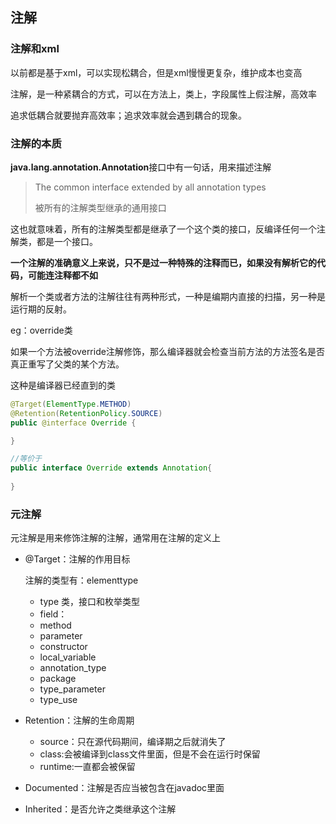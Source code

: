 ## 注解

### 注解和xml

以前都是基于xml，可以实现松耦合，但是xml慢慢更复杂，维护成本也变高

注解，是一种紧耦合的方式，可以在方法上，类上，字段属性上假注解，高效率

追求低耦合就要抛弃高效率；追求效率就会遇到耦合的现象。



### 注解的本质

**java.lang.annotation.Annotation**接口中有一句话，用来描述注解

>
>The common interface extended by all annotation types
>
>被所有的注解类型继承的通用接口

这也就意味着，所有的注解类型都是继承了一个这个类的接口，反编译任何一个注解类，都是一个接口。

**一个注解的准确意义上来说，只不是过一种特殊的注释而已，如果没有解析它的代码，可能连注释都不如**

解析一个类或者方法的注解往往有两种形式，一种是编期内直接的扫描，另一种是运行期的反射。

eg：override类

如果一个方法被override注解修饰，那么编译器就会检查当前方法的方法签名是否真正重写了父类的某个方法。

这种是编译器已经直到的类

```java
@Target(ElementType.METHOD)
@Retention(RetentionPolicy.SOURCE)
public @interface Override {

}

//等价于
public interface Override extends Annotation{
    
}
```



### 元注解

元注解是用来修饰注解的注解，通常用在注解的定义上

* @Target：注解的作用目标

  注解的类型有：elementtype

  * type	 类，接口和枚举类型
  * field：
  * method
  * parameter
  * constructor
  * local_variable
  * annotation_type
  * package
  * type_parameter
  * type_use

* Retention：注解的生命周期

  * source：只在源代码期间，编译期之后就消失了
  * class:会被编译到class文件里面，但是不会在运行时保留
  * runtime:一直都会被保留

* Documented：注解是否应当被包含在javadoc里面

* Inherited：是否允许之类继承这个注解



